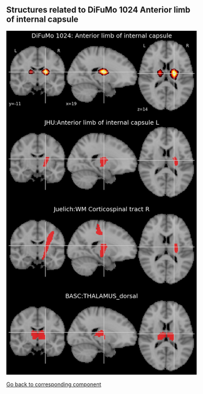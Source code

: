 


## Structures related to DiFuMo 1024 Anterior limb of internal capsule

![29](29.jpg "Structures related to DiFuMo 1024 Anterior limb of internal capsule")

[Go back to corresponding component](https://parietal-inria.github.io/DiFuMo/1024/html/29.html)